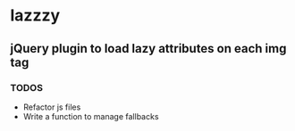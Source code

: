 # lazzzy

## jQuery plugin to load lazy attributes on each img tag

### TODOS
* Refactor js files
* Write a function to manage fallbacks